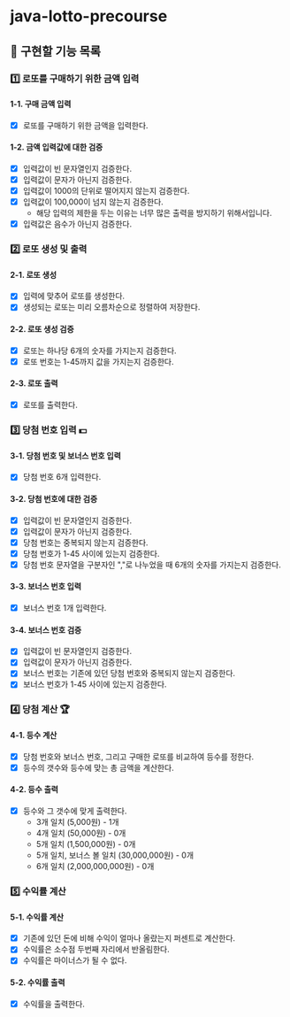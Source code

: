 # java-lotto-precourse

## 🔧 구현할 기능 목록

### 1️⃣ 로또를 구매하기 위한 금액 입력

#### 1-1. 구매 금액 입력

- [x] 로또를 구매하기 위한 금액을 입력한다.

#### 1-2. 금액 입력값에 대한 검증

- [x] 입력값이 빈 문자열인지 검증한다.
- [x] 입력값이 문자가 아닌지 검증한다.
- [x] 입력값이 1000의 단위로 떨어지지 않는지 검증한다.
- [x] 입력값이 100,000이 넘지 않는지 검증한다.
    - 해당 입력의 제한을 두는 이유는 너무 많은 출력을 방지하기 위해서입니다.
- [x] 입력값은 음수가 아닌지 검증한다.

### 2️⃣ 로또 생성 및 출력

#### 2-1. 로또 생성

- [x] 입력에 맞추어 로또를 생성한다.
- [x] 생성되는 로또는 미리 오름차순으로 정렬하여 저장한다.

#### 2-2. 로또 생성 검증

- [x] 로또는 하나당 6개의 숫자를 가지는지 검증한다.
- [x] 로또 번호는 1-45까지 값을 가지는지 검증한다.

#### 2-3. 로또 출력

- [x] 로또를 출력한다.

### 3️⃣ 당첨 번호 입력 💵

#### 3-1. 당첨 번호 및 보너스 번호 입력

- [x] 당첨 번호 6개 입력한다.

#### 3-2. 당첨 번호에 대한 검증

- [x] 입력값이 빈 문자열인지 검증한다.
- [x] 입력값이 문자가 아닌지 검증한다.
- [x] 당첨 번호는 중복되지 않는지 검증한다.
- [x] 당첨 번호가 1-45 사이에 있는지 검증한다.
- [x] 당첨 번호 문자열을 구분자인 ","로 나누었을 때 6개의 숫자를 가지는지 검증한다.

#### 3-3. 보너스 번호 입력

- [x] 보너스 번호 1개 입력한다.

#### 3-4. 보너스 번호 검증

- [x] 입력값이 빈 문자열인지 검증한다.
- [x] 입력값이 문자가 아닌지 검증한다.
- [x] 보너스 번호는 기존에 있던 당첨 번호와 중복되지 않는지 검증한다.
- [x] 보너스 번호가 1-45 사이에 있는지 검증한다.

### 4️⃣ 당첨 계산 🏆

#### 4-1. 등수 계산

- [x] 당첨 번호와 보너스 번호, 그리고 구매한 로또를 비교하여 등수를 정한다.
- [x] 등수의 갯수와 등수에 맞는 총 금액을 계산한다.

#### 4-2. 등수 출력

- [x] 등수와 그 갯수에 맞게 출력한다.
    - 3개 일치 (5,000원) - 1개
    - 4개 일치 (50,000원) - 0개
    - 5개 일치 (1,500,000원) - 0개
    - 5개 일치, 보너스 볼 일치 (30,000,000원) - 0개
    - 6개 일치 (2,000,000,000원) - 0개

### 5️⃣ 수익률 계산

#### 5-1. 수익률 계산

- [x] 기존에 있던 돈에 비해 수익이 얼마나 올랐는지 퍼센트로 계산한다.
- [x] 수익률은 소수점 두번째 자리에서 반올림한다.
- [x] 수익률은 마이너스가 될 수 없다.

#### 5-2. 수익률 출력

- [x] 수익률을 출력한다.
